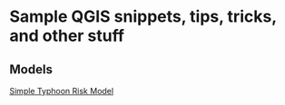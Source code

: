 # Sample QGIS snippets, tips, tricks, and other stuff

## Models
[Simple Typhoon Risk Model](qgis-model/typhoon-risk-model/)
